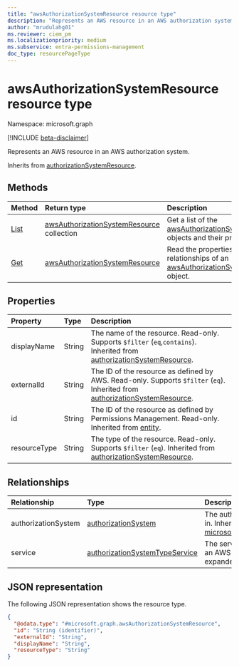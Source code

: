 ```yaml
---
title: "awsAuthorizationSystemResource resource type"
description: "Represents an AWS resource in an AWS authorization system."
author: "mrudulahg01"
ms.reviewer: ciem_pm
ms.localizationpriority: medium
ms.subservice: entra-permissions-management
doc_type: resourcePageType
---
```


# awsAuthorizationSystemResource resource type

Namespace: microsoft.graph

[!INCLUDE [beta-disclaimer](../../includes/beta-disclaimer.md)]

Represents an AWS resource in an AWS authorization system.

Inherits from [authorizationSystemResource](../resources/authorizationsystemresource.md).

## Methods
|Method|Return type|Description|
|:---|:---|:---|
|[List](../api/awsauthorizationsystem-list-resources.md)|[awsAuthorizationSystemResource](../resources/awsauthorizationsystemresource.md) collection|Get a list of the [awsAuthorizationSystemResource](../resources/awsauthorizationsystemresource.md) objects and their properties.|
|[Get](../api/awsauthorizationsystemresource-get.md)|[awsAuthorizationSystemResource](../resources/awsauthorizationsystemresource.md)|Read the properties and relationships of an [awsAuthorizationSystemResource](../resources/awsauthorizationsystemresource.md) object.|

## Properties
|Property|Type|Description|
|:---|:---|:---|
|displayName|String|The name of the resource. Read-only. Supports `$filter` (`eq`,`contains`). Inherited from [authorizationSystemResource](../resources/authorizationsystemresource.md).|
|externalId|String|The ID of the resource as defined by AWS. Read-only. Supports `$filter` (`eq`). Inherited from [authorizationSystemResource](../resources/authorizationsystemresource.md).|
|id|String|The ID of the resource as defined by Permissions Management.  Read-only. Inherited from [entity](../resources/entity.md).|
|resourceType|String|The type of the resource. Read-only. Supports `$filter` (`eq`). Inherited from [authorizationSystemResource](../resources/authorizationsystemresource.md).|

## Relationships
|Relationship|Type|Description|
|:---|:---|:---|
|authorizationSystem|[authorizationSystem](../resources/authorizationsystem.md)|The authorization system that the resource is in. Inherited from [microsoft.graph.authorizationSystemResource](../resources/authorizationsystemresource.md)|
|service|[authorizationSystemTypeService](../resources/authorizationsystemtypeservice.md)|The service associated with the resource in an AWS authorization system. This is auto-expanded.|

## JSON representation
The following JSON representation shows the resource type.
<!-- {
  "blockType": "resource",
  "keyProperty": "id",
  "@odata.type": "microsoft.graph.awsAuthorizationSystemResource",
  "baseType": "microsoft.graph.authorizationSystemResource",
  "openType": false
}
-->
``` json
{
  "@odata.type": "#microsoft.graph.awsAuthorizationSystemResource",
  "id": "String (identifier)",
  "externalId": "String",
  "displayName": "String",
  "resourceType": "String"
}
```


